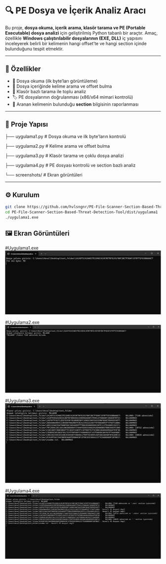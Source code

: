 # 🔍 PE Dosya ve İçerik Analiz Aracı

Bu proje, **dosya okuma, içerik arama, klasör tarama ve PE (Portable Executable) dosya analizi** için geliştirilmiş Python tabanlı bir araçtır. Amaç, özellikle **Windows çalıştırılabilir dosyalarının (EXE, DLL)** iç yapısını inceleyerek belirli bir kelimenin hangi offset’te ve hangi section içinde bulunduğunu tespit etmektir.

---

## 🚀 Özellikler
- 📂 Dosya okuma (ilk byte’ları görüntüleme)  
- 🔎 Dosya içeriğinde kelime arama ve offset bulma  
- 📁 Klasör bazlı tarama ile toplu analiz  
- 🏷️ PE dosyalarının doğrulanması (x86/x64 mimari kontrolü)  
- 📌 Aranan kelimenin bulunduğu **section** bilgisinin raporlanması  

---

## 📂 Proje Yapısı
├── uygulama1.py # Dosya okuma ve ilk byte'ların kontrolü

├── uygulama2.py # Kelime arama ve offset bulma

├── uygulama3.py # Klasör tarama ve çoklu dosya analizi

├── uygulama4.py # PE dosyası kontrolü ve section bazlı analiz

└── screenshots/ # Ekran görüntüleri


---

## ⚙️ Kurulum
```bash
git clone https://github.com/hvlsngnr/PE-File-Scanner-Section-Based-Threat-Detection-Tool.git
cd PE-File-Scanner-Section-Based-Threat-Detection-Tool/dist/uygulama1
./uygulama1.exe
```

## 🖼️ Ekran Görüntüleri

#Uygulama1.exe
![Uygulama 1](https://github.com/hvlsngnr/PE-File-Scanner-Section-Based-Threat-Detection-Tool/blob/main/screenshots/uygulama1.png)

#Uygulama2.exe
![Uygulama 2](https://github.com/hvlsngnr/PE-File-Scanner-Section-Based-Threat-Detection-Tool/blob/main/screenshots/uygulama2.png)

#Uygulama3.exe
![Uygulama 3](https://github.com/hvlsngnr/PE-File-Scanner-Section-Based-Threat-Detection-Tool/blob/main/screenshots/uygulama3.png)

#Uygulama4.exe
![Uygulama 4](https://github.com/hvlsngnr/PE-File-Scanner-Section-Based-Threat-Detection-Tool/blob/main/screenshots/uygulama4.png)

